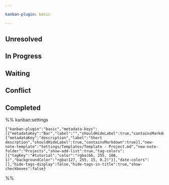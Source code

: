 ```yaml
---

kanban-plugin: basic

---
```


## Unresolved


## In Progress



## Waiting



## Conflict



## Completed





%% kanban:settings
```
{"kanban-plugin":"basic","metadata-keys":[{"metadataKey":"Bar","label":"","shouldHideLabel":true,"containsMarkdown":true},{"metadataKey":"description","label":"Short descrption","shouldHideLabel":true,"containsMarkdown":true}],"new-note-template":"Settings/Templates/Template - Project.md","new-note-folder":"Projects","show-add-list":true,"tag-colors":[{"tagKey":"#tutorial","color":"rgba(66, 255, 108, 1)","backgroundColor":"rgba(127, 255, 15, 0.2)"}],"date-colors":[],"hide-tags-display":false,"hide-tags-in-title":true,"show-checkboxes":false}
```
%%